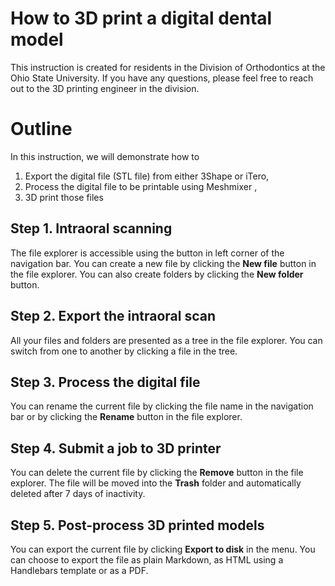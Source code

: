 ﻿# How to 3D print a digital dental model

This instruction is created for residents in the Division of Orthodontics at the Ohio State University. If you have any questions, please feel free to reach out to the 3D printing engineer in the division.

# Outline

In this instruction, we will demonstrate how to

 1. Export the digital file (STL file) from either 3Shape or iTero,
 2. Process the digital file to be printable using Meshmixer ,
 3. 3D print those files

## Step 1. Intraoral scanning

The file explorer is accessible using the button in left corner of the navigation bar. You can create a new file by clicking the **New file** button in the file explorer. You can also create folders by clicking the **New folder** button.

## Step 2. Export the intraoral scan

All your files and folders are presented as a tree in the file explorer. You can switch from one to another by clicking a file in the tree.

## Step 3. Process the digital file

You can rename the current file by clicking the file name in the navigation bar or by clicking the **Rename** button in the file explorer.

## Step 4. Submit a job to 3D printer

You can delete the current file by clicking the **Remove** button in the file explorer. The file will be moved into the **Trash** folder and automatically deleted after 7 days of inactivity.

## Step 5. Post-process 3D printed models

You can export the current file by clicking **Export to disk** in the menu. You can choose to export the file as plain Markdown, as HTML using a Handlebars template or as a PDF.



